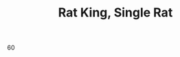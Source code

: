 ---
title: Rat King, Single Rat

description: A human sized brown or gray rat tied by the tail to other rats
Layout: role

introduction: Squeaks! You are a Rat King. No, not that kind. You are in a group of rats who, somehow though bad luck and a crowded environment, got tangled all together by the tail. You now are stuck until you all die. It's not a fun life, when all you have had to eat is the dead neighbor beside you and no way to go anywhere. You are angry, aggressive, and HUNGRY.

motivation: Feed on dead bodies

tactics: These rats are tied together by the tail. They will fight what ever is in front of them.

movement: Slow, must move as a unit.

speech: Animal Squeaks

body: 60

weapons: Claws/ Longsword
damage: 10 Disease
 
abilities: >
  - Immune to Bind, Calm Animal, Charm Animal
  - Ability to Heal, unlimited- On a TEN count [one I feed, two I feed, etc...] a Giant Field Rat can heal if there is a food source available [Food sources include, Plot designated garbage dumps, other Plot designated feeding areas, grain piles, etc.]
  - Physical Strike (Effect) x5

costuming: Brown or Gray Tabard, Rat Mask, Rat Tail hooked to Tie Loop




---